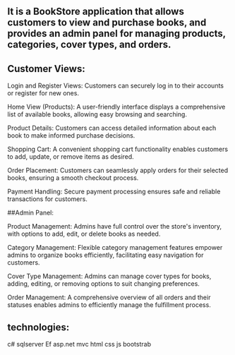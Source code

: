 ## It is a BookStore application that allows customers to view and purchase books, and provides an admin panel for managing products, categories, cover types, and orders.

## Customer Views:

Login and Register Views: Customers can securely log in to their accounts or register for new ones.

Home View (Products): A user-friendly interface displays a comprehensive list of available books, allowing easy browsing and searching.

Product Details: Customers can access detailed information about each book to make informed purchase decisions.

Shopping Cart: A convenient shopping cart functionality enables customers to add, update, or remove items as desired.

Order Placement: Customers can seamlessly apply orders for their selected books, ensuring a smooth checkout process.

Payment Handling: Secure payment processing ensures safe and reliable transactions for customers.

##Admin Panel:

Product Management: Admins have full control over the store's inventory, with options to add, edit, or delete books as needed.

Category Management: Flexible category management features empower admins to organize books efficiently, facilitating easy navigation for customers.

Cover Type Management: Admins can manage cover types for books, adding, editing, or removing options to suit changing preferences.

Order Management: A comprehensive overview of all orders and their statuses enables admins to efficiently manage the fulfillment process.

## technologies:
c# 
sqlserver 
Ef
asp.net mvc
html
css 
js
bootstrab
